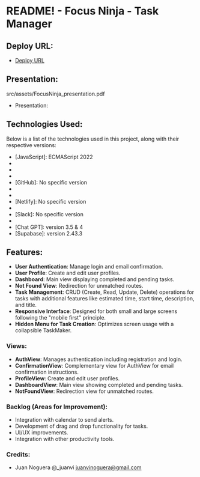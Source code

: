 # README! - Focus Ninja - Task Manager

## Deploy URL:

- [Deploy URL](https://focusninja.netlify.app/)

## Presentation: 

 src/assets/FocusNinja_presentation.pdf

- Presentation: 

## Technologies Used:

Below is a list of the technologies used in this project, along with their respective versions:

- [JavaScript]: ECMAScript 2022
- [Vue 3]: 3.2.x
- [Pinia]: 2.0.14
- [Visual Studio Code for Mac]: 1.64.2
- [GitHub]: No specific version
- [Git]: 2.35.1
- [Chrome]: 99.0.4844.84
- [Netlify]: No specific version
- [Prettier]: 3.0.0
- [Slack]: No specific version
- [Gemini]: gemini-1.0-pro
- [Chat GPT]: version 3.5 & 4
- [Supabase]: version 2.43.3

## Features:

- **User Authentication**: Manage login and email confirmation.
- **User Profile**: Create and edit user profiles.
- **Dashboard**: Main view displaying completed and pending tasks.
- **Not Found View**: Redirection for unmatched routes.
- **Task Management**: CRUD (Create, Read, Update, Delete) operations for tasks with additional features like estimated time, start time, description, and title.
- **Responsive Interface**: Designed for both small and large screens following the "mobile first" principle.
- **Hidden Menu for Task Creation**: Optimizes screen usage with a collapsible TaskMaker.

### Views:

- **AuthView**: Manages authentication including registration and login.
- **ConfirmationView**: Complementary view for AuthView for email confirmation instructions.
- **ProfileView**: Create and edit user profiles.
- **DashboardView**: Main view showing completed and pending tasks.
- **NotFoundView**: Redirection view for unmatched routes.

### Backlog (Areas for Improvement):

- Integration with calendar to send alerts.
- Development of drag and drop functionality for tasks.
- UI/UX improvements.
- Integration with other productivity tools.

### Credits:

- Juan Noguera
  @_juanvi
  juanvinoguera@gmail.com
